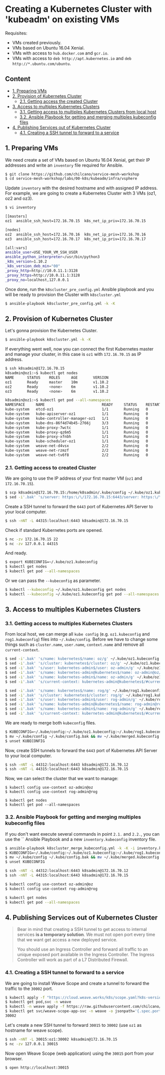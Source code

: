 # Creating a Kubernetes Cluster with 'kubeadm' on existing VMs

Requisites:
- VMs created previously.
- VMs based on Ubuntu 16.04 Xenial.
- VMs with access to `hub.docker.com` and `gcr.io`.
- VMs with access to `deb http://apt.kubernetes.io` and `deb http://*.ubuntu.com/ubuntu`.

## Content
* [1. Preparing VMs](#1-preparing-vms)
* [2. Provision of Kubernetes Cluster](#2-provision-of-kubernetes-cluster)
  * [2.1. Getting access the created Cluster](#21-getting-access-to-created-cluster)
* [3. Access to multiples Kubernetes Clusters](#3-access-to-multiples-kubernetes-clusters)
  * [3.1. Getting access to multiples Kubernetes Clusters from local host](#31-getting-access-to-multiples-kubernetes-clusters)
  * [3.2. Ansible Playbook for getting and merging multiples kubeconfig files](#32-ansible-playbook-for-getting-and-merging-multiples-kubeconfig-files)
* [4. Publishing Services out of Kubernetes Cluster](#4-publishing-services-out-of-kubernetes-cluster)
  * [4.1. Creating a SSH tunnel to forward to a service](#41-creating-a-ssh-tunnel-to-forward-to-a-service)

## 1. Preparing VMs

We need create a set of VMs based on Ubuntu 16.04 Xenial, get their IP addresses and write an `inventory` file required for Ansible.

```bash
$ git clone https://github.com/chilcano/service-mesh-workshop
$ cd service-mesh-workshop/labs/00-k8s/kubeadm/infra/vsphere
```

Update `inventory` with the desired hostname and with assigned IP address.
For example, we are going to create a Kubernetes Cluster with 3 VMs (oz1, oz2 and oz3).
```bash
$ vi inventory

[[masters]
oz1  ansible_ssh_host=172.16.70.15  k8s_net_ip_priv=172.16.70.15

[nodes]
oz2  ansible_ssh_host=172.16.70.16  k8s_net_ip_priv=172.16.70.16
oz3  ansible_ssh_host=172.16.70.17  k8s_net_ip_priv=172.16.70.17

[all:vars]
ansible_user=USE_YOUR_VM_SSH_USER
ansible_python_interpreter=/usr/bin/python3
_k8s_version=1.10.2
_k8s_version_deb_min="00"
_proxy_http=http://10.0.11.1:3128
_proxy_https=http://10.0.11.1:3128
_proxy_no=localhost,127.0.0.1
```

Once done, run the `k8scluster_pre_config.yml` Ansible playbook and you will be ready to provision the Cluster with `k8scluster.yml`
```bash
$ ansible-playbook k8scluster_pre_config.yml -k -K
```

## 2. Provision of Kubernetes Cluster

Let's gonna provision the Kubernetes Cluster.
```bash
$ ansible-playbook k8scluster.yml -k -K
```

If everything went well, now you can connect the first Kubernetes master and manage your cluster, in this case is `oz1` with `172.16.70.15` as IP address.
```bash
$ ssh k8sadmin@172.16.70.15
k8sadmin@oz1:~$ kubectl get nodes
NAME      STATUS    ROLES     AGE       VERSION
oz1       Ready     master    10m       v1.10.2
oz2       Ready     <none>    6m        v1.10.2
oz3       Ready     <none>    6m        v1.10.2

k8sadmin@oz1:~$ kubectl get pod --all-namespaces
NAMESPACE     NAME                          READY     STATUS    RESTARTS   AGE
kube-system   etcd-oz1                      1/1       Running   0          10m
kube-system   kube-apiserver-oz1            1/1       Running   0          9m
kube-system   kube-controller-manager-oz1   1/1       Running   0          10m
kube-system   kube-dns-86f4d74b45-2766j     3/3       Running   0          10m
kube-system   kube-proxy-7wctc              1/1       Running   0          6m
kube-system   kube-proxy-qz6m5              1/1       Running   0          10m
kube-system   kube-proxy-xfnbh              1/1       Running   0          6m
kube-system   kube-scheduler-oz1            1/1       Running   0          9m
kube-system   weave-net-d4vsx               2/2       Running   0          6m
kube-system   weave-net-rzmzf               2/2       Running   0          6m
kube-system   weave-net-tv6f8               2/2       Running   0          9m
```

### 2.1. Getting access to created Cluster

We are going to use the IP address of your first master VM (`oz1` and `172.16.70.15`).
```bash
$ scp k8sadmin@172.16.70.15:/home/k8sadmin/.kube/config ~/.kube/oz1.kubeconfig
$ sed -i'.bak' 's/server: https:\/\/172.16.70.15:6443/server: https:\/\/oz1:44315/g' ~/.kube/oz1.kubeconfig
```

Create a SSH tunnel to forward the `6443` port of Kubernetes API Server to your local computer.
```bash
$ ssh -nNT -L 44315:localhost:6443 k8sadmin@172.16.70.15
```

Check if standard Kubernetes ports are opened.
```bash
$ nc -zv 172.16.70.15 22
$ nc -zv 127.0.0.1 44315
```

And ready.
```bash
$ export KUBECONFIG=~/.kube/oz1.kubeconfig
$ kubectl get nodes
$ kubectl get pod --all-namespaces
```

Or we can pass the `--kubeconfig` as parameter.
```bash
$ kubectl --kubeconfig ~/.kube/oz1.kubeconfig get nodes
$ kubectl --kubeconfig ~/.kube/oz1.kubeconfig get pod --all-namespaces
```

## 3. Access to multiples Kubernetes Clusters

### 3.1. Getting access to multiples Kubernetes Clusters

From local host, we can merge all `kube config` (e.g. `oz1.kubeconfig` and `rog1.kubeconfig`) files into `~/.kube/config`. Before we have to change some things such as `cluster.name`, `user.name`, `context.name` and remove all `current-context`.
```bash
$ sed -i'.bak' 's/name: kubernetes$/name: oz/g' ~/.kube/oz1.kubeconfig
$ sed -i'.bak' 's/cluster: kubernetes$/cluster: oz/g' ~/.kube/oz1.kubeconfig
$ sed -i'.bak' 's/user: kubernetes-admin$/user: oz-admin/g' ~/.kube/oz1.kubeconfig
$ sed -i'.bak' 's/name: kubernetes-admin@kubernetes$/name: oz-admin@oz/g' ~/.kube/oz1.kubeconfig
$ sed -i'.bak' 's/name: kubernetes-admin$/name: oz-admin/g' ~/.kube/oz1.kubeconfig
$ sed -i'.bak' 's/current-context: kubernetes-admin@kubernetes$/#current-context: oz-admin@oz/g' ~/.kube/oz1.kubeconfig

$ sed -i'.bak' 's/name: kubernetes$/name: rog/g' ~/.kube/rog1.kubeconfig
$ sed -i'.bak' 's/cluster: kubernetes$/cluster: rog/g' ~/.kube/rog1.kubeconfig
$ sed -i'.bak' 's/user: kubernetes-admin$/user: rog-admin/g' ~/.kube/rog1.kubeconfig
$ sed -i'.bak' 's/name: kubernetes-admin@kubernetes$/name: rog-admin@rog/g' ~/.kube/rog1.kubeconfig
$ sed -i'.bak' 's/name: kubernetes-admin$/name: rog-admin/g' ~/.kube/rog1.kubeconfig
$ sed -i'.bak' 's/current-context: kubernetes-admin@kubernetes$/#current-context: rog-admin@rog/g' ~/.kube/rog1.kubeconfig
```

We are ready to merge both `kubeconfig` files.
```bash
$ KUBECONFIG=~/.kube/config:~/.kube/oz1.kubeconfig:~/.kube/rog1.kubeconfig kubectl config view --flatten > ~/.kube/merged.kubeconfig
$ mv ~/.kube/config ~/.kube/config.bak && mv ~/.kube/merged.kubeconfig ~/.kube/config
$ unset KUBECONFIG
```

Now, create SSH tunnels to forward the `6443` port of Kubernetes API Server to your local computer.
```bash
$ ssh -nNT -L 44312:localhost:6443 k8sadmin@172.16.70.12
$ ssh -nNT -L 44315:localhost:6443 k8sadmin@172.16.70.15
```

Now, we can select the cluster that we want to manage:
```
$ kubectl config use-context oz-admin@oz
$ kubectl config use-context rog-admin@rog

$ kubectl get nodes
$ kubectl get pod --all-namespaces
```

### 3.2. Ansible Playbook for getting and merging multiples kubeconfig files

If you don't want execute several commands in point `2.1.` and `2.2.`, you can use the `` Ansible Playbook and a new `inventory.kubeconfig` inventory file.
```bash
$ ansible-playbook k8scluster_merge_kubeconfig.yml -k -K -i inventory.kubeconfig
$ KUBECONFIG=~/.kube/config:~/.kube/oz1.kubeconfig:~/.kube/rog1.kubeconfig kubectl config view --flatten > ~/.kube/merged.kubeconfig
$ mv ~/.kube/config ~/.kube/config.bak && mv ~/.kube/merged.kubeconfig ~/.kube/config
$ unset KUBECONFIG

$ ssh -nNT -L 44312:localhost:6443 k8sadmin@172.16.70.12
$ ssh -nNT -L 44315:localhost:6443 k8sadmin@172.16.70.15

$ kubectl config use-context oz-admin@oz
$ kubectl config use-context rog-admin@rog

$ kubectl get nodes
$ kubectl get pod --all-namespaces
```

## 4. Publishing Services out of Kubernetes Cluster

> Bear in mind that creating a SSH tunnel to get access to internal services __is a temporary solution__. We must not open port every time that we want get access a new deployed service.
>
> You should use an Ingress Controller and forward all traffic to an unique exposed port available in the Ingress Controller.
> The Ingress Controller will work as part of a L7 Distributed Firewall.

### 4.1. Creating a SSH tunnel to forward to a service

We are going to install Weave Scope and create a tunnel to forward the traffic to the `30002` port.
```bash
$ kubectl apply -f "https://cloud.weave.works/k8s/scope.yaml?k8s-version=$(kubectl version | base64 | tr -d '\n')"
$ kubectl get pod,svc -n weave
$ kubectl -n weave apply -f https://raw.githubusercontent.com/chilcano/ansible-role-weave-scope/master/sample-2-weave-scope-app-svc.yml
$ kubectl get svc/weave-scope-app-svc -n weave -o jsonpath='{.spec.ports[0].nodePort}'
30002
```

Let's create a new SSH tunnel to forward `30015` to `30002` (use `oz1` as hostname for weave scope).
```bash
$ ssh -nNT -L 30015:oz1:30002 k8sadmin@172.16.70.15
$ nc -zv 127.0.0.1 30015
```

Now open Weave Scope (web application) using the `30015` port from your browser.
```bash
$ open http://localhost:30015
```
